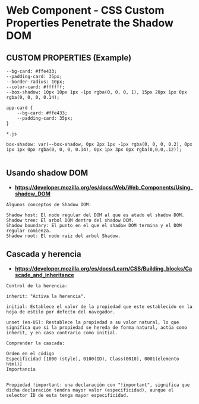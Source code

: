 # Web Component - CSS Custom Properties Penetrate the Shadow DOM

## CUSTOM PROPERTIES (Example)

```
--bg-card: #ffe433;
--padding-card: 35px;
--border-radius: 10px;
--color-card: #ffffff;
--box-shadow: 10px 10px 1px -1px rgba(0, 0, 0, 1), 15px 20px 1px 0px rgba(0, 0, 0, 0.14);

app-card {
    --bg-card: #ffe433;
    --padding-card: 35px;
}

*.js

box-shadow: var(--box-shadow, 0px 2px 1px -1px rgba(0, 0, 0, 0.2), 0px 1px 1px 0px rgba(0, 0, 0, 0.14), 0px 1px 3px 0px rgba(0,0,0,.12));


```
## Usando shadow DOM
* **https://developer.mozilla.org/es/docs/Web/Web_Components/Using_shadow_DOM**

```
Algunos conceptos de Shadow DOM:

Shadow host: El nodo regular del DOM al que es atado el shadow DOM.
Shadow tree: El arbol DOM dentro del shadow DOM.
Shadow boundary: El punto en el que el shadow DOM termina y el DOM regular comienza.
Shadow root: El nodo raiz del arbol Shadow.

```

## Cascada y herencia

* **https://developer.mozilla.org/es/docs/Learn/CSS/Building_blocks/Cascade_and_inheritance**

```
Control de la herencia:

inherit: "Activa la herencia".

initial: Establece el valor de la propiedad que este establecido en la hoja de estilo por defecto del navegador.

unset (en-US): Restablece la propiedad a su valor natural, lo que significa que si la propiedad se hereda de forma natural, actúa como inherit, y en caso contrario como initial.

Comprender la cascada:

Orden en el código
Especificidad [1000 (style), 0100(ID), Class(0010), 0001(elemento html)]
Importancia


Propiedad !important: una declaración con "!important", significa que dicha declaración tendra mayor valor (especificidad), aunque el selector ID de esta tenga mayor especificidad.

```

